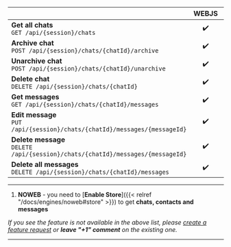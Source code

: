 |                                                                                     | WEBJS |                         NOWEB                          | VENOM |
|-------------------------------------------------------------------------------------|:-----:|:------------------------------------------------------:|:-----:|
| **Get all chats** <br> `GET /api/{session}/chats`                                   |  ✔️   |                    ✔️[*1](#heading)                    |       |
| **Archive chat** <br> `POST /api/{session}/chats/{chatId}/archive`                  |  ✔️   | [#445](https://github.com/devlikeapro/waha/issues/445) |       |
| **Unarchive chat** <br> `POST /api/{session}/chats/{chatId}/unarchive`              |  ✔️   | [#445](https://github.com/devlikeapro/waha/issues/445) |       |
| **Delete chat** <br> `DELETE /api/{session}/chats/{chatId}`                         |  ✔️   |                                                        |       |
| **Get messages** <br> `GET /api/{session}/chats/{chatId}/messages`                  |  ✔️   |                    ✔️[*1](#heading)                    |  ✔️   |
| **Edit message** <br> `PUT /api/{session}/chats/{chatId}/messages/{messageId}`      |  ✔️   |                           ✔️                           |       |
| **Delete message** <br> `DELETE /api/{session}/chats/{chatId}/messages/{messageId}` |  ✔️   |                           ✔️                           |       |
| **Delete all messages** <br> `DELETE /api/{session}/chats/{chatId}/messages`        |  ✔️   |                                                        |       |


****
1. **NOWEB** - you need to [**Enable Store**]({{< relref "/docs/engines/noweb#store" >}}) to get **chats, contacts and messages**

_If you see the feature is not available in the above list, please [create a feature request](https://github.com/devlikeapro/waha/issues/new/choose) or **leave "+1" comment** on the existing one._
****

